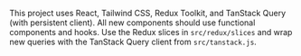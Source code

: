 <!-- Use this file to provide workspace-specific custom instructions to Copilot. For more details, visit https://code.visualstudio.com/docs/copilot/copilot-customization#_use-a-githubcopilotinstructionsmd-file -->

This project uses React, Tailwind CSS, Redux Toolkit, and TanStack Query (with persistent client). All new components should use functional components and hooks. Use the Redux slices in `src/redux/slices` and wrap new queries with the TanStack Query client from `src/tanstack.js`.
